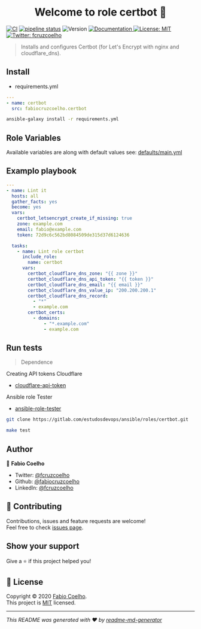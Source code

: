<h1 align="center">Welcome to role certbot 👋</h1>
<p>
  <a href="https://github.com/fabiocruzcoelho/ansible-role-certbot/actions?query=workflow%3ACI">
  <img alt="CI" src="https://github.com/fabiocruzcoelho/ansible-role-certbot/workflows/CI/badge.svg?event=push" /></a>
  <a href="https://gitlab.com/estudosdevops/ansible/roles/certbot/-/commits/master"><img alt="pipeline status" src="https://gitlab.com/estudosdevops/ansible/roles/certbot/badges/master/pipeline.svg" /></a>
  <img alt="Version" src="https://img.shields.io/badge/version-0.1.0-blue.svg?cacheSeconds=2592000" />
  <a href="https://gitlab.com/estudosdevops/ansible/roles/certbot/-/blob/master/README.md" target="_blank">
    <img alt="Documentation" src="https://img.shields.io/badge/documentation-yes-brightgreen.svg" />
  </a>
  <a href="https://gitlab.com/estudosdevops/ansible/roles/certbot/-/raw/master/LICENSE" target="_blank">
    <img alt="License: MIT" src="https://img.shields.io/badge/License-MIT-yellow.svg" />
  </a>
  <a href="https://twitter.com/fcruzcoelho" target="_blank">
    <img alt="Twitter: fcruzcoelho" src="https://img.shields.io/twitter/follow/fcruzcoelho.svg?style=social" />
  </a>
</p>

> Installs and configures Certbot (for Let's Encrypt with nginx and cloudflare_dns).

## Install

- requirements.yml

```yml
---
- name: certbot
  src: fabiocruzcoelho.certbot
```

```sh
ansible-galaxy install -r requirements.yml
```

## Role Variables

Available variables are along with default values see: [defaults/main.yml](https://gitlab.com/estudosdevops/ansible/roles/certbot/-/blob/master/defaults/main.yml)

## Examplo playbook

```yml
---
- name: Lint it
  hosts: all
  gather_facts: yes
  become: yes
  vars:
    certbot_letsencrypt_create_if_missing: true
    zone: example.com
    email: fabio@example.com
    token: 72d9c6c562bd8084509de315d37d6124636

  tasks:
    - name: Lint role certbot
      include_role:
        name: certbot
      vars:
        certbot_cloudflare_dns_zone: "{{ zone }}"
        certbot_cloudflare_dns_api_token: "{{ token }}"
        certbot_cloudflare_dns_email: "{{ email }}"
        certbot_cloudflare_dns_value_ip: "200.200.200.1"
        certbot_cloudflare_dns_record:
          - "*"
          - example.com
        certbot_certs:
          - domains:
              - "*.example.com"
              - example.com
```

## Run tests

> Dependence

 Creating API tokens Cloudflare

 - [cloudflare-api-token](https://support.cloudflare.com/hc/pt-br/articles/200167836-Gerenciamento-de-tokens-e-chaves-da-API)

 Ansible role Tester

- [ansible-role-tester](https://github.com/fubarhouse/ansible-role-tester)

```sh
git clone https://gitlab.com/estudosdevops/ansible/roles/certbot.git
```

```sh
make test
```

## Author

👤 **Fabio Coelho**

* Twitter: [@fcruzcoelho](https://twitter.com/fcruzcoelho)
* Github: [@fabiocruzcoelho](https://github.com/fabiocruzcoelho)
* LinkedIn: [@fcruzcoelho](https://linkedin.com/in/fcruzcoelho)

## 🤝 Contributing

Contributions, issues and feature requests are welcome!
<br />Feel free to check [issues page](https://gitlab.com/estudosdevops/ansible/roles/certbot/-/issues).

## Show your support

Give a ⭐️ if this project helped you!

## 📝 License

Copyright © 2020 [Fabio Coelho](https://github.com/fabiocruzcoelho).<br />
This project is [MIT](https://pt.wikipedia.org/wiki/Licen%C3%A7a_MIT) licensed.

***
_This README was generated with ❤️ by [readme-md-generator](https://github.com/kefranabg/readme-md-generator)_
